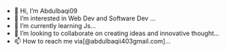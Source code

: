 - 👋 Hi, I’m Abdulbaqi09
- 👀 I’m interested in Web Dev and Software Dev ...
- 🌱 I’m currently learning Js...
- 💞️ I’m looking to collaborate on creating ideas and innovative thought...
- 📫 How to reach me via[@abdulbaqii403gmail.com]...

<!---
abdulbaqi09/abdulbaqi09 is a ✨ special ✨ repository because its `README.md` (this file) appears on your GitHub profile.
You can click the Preview link to take a look at your changes.
--->
